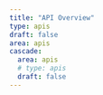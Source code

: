```yaml
---
title: "API Overview"
type: apis
draft: false
area: apis
cascade:
  area: apis
  # type: apis
  draft: false
---
```

